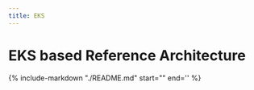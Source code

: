 ```yaml
---
title: EKS
---
```


# EKS based Reference Architecture

{%
   include-markdown "./README.md"
   start="<!-- docs-index-start -->"
   end='<!-- docs-index-end -->'
%}
